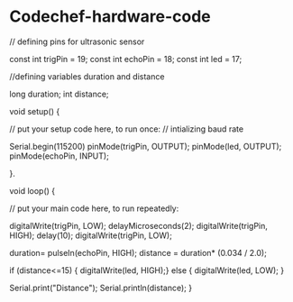 # Codechef-hardware-code
// defining pins for ultrasonic sensor

const int trigPin = 19;
const int echoPin = 18;
const int led = 17;

//defining variables duration and distance

long duration;
int distance;

void setup() {

// put your setup code here, to run once:
// intializing baud rate

Serial.begin(115200)
pinMode(trigPin, OUTPUT);
pinMode(led, OUTPUT);
pinMode(echoPin, INPUT);

}.

void loop() {

// put your main code here, to run repeatedly:

digitalWrite(trigPin, LOW);
delayMicroseconds(2);
digitalWrite(trigPin, HIGH);
delay(10);
digitalWrite(trigPin, LOW);

duration= pulseIn(echoPin, HIGH);
distance = duration* (0.034 / 2.0);

if (distance<=15) { digitalWrite(led, HIGH);}
else { digitalWrite(led, LOW); }

Serial.print("Distance");
Serial.println(distance);
}
